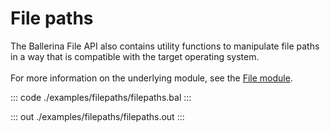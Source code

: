 # File paths

The Ballerina File API also contains utility functions to manipulate file paths in a way that is compatible with the
target operating system.<br/><br/>
For more information on the underlying module, 
see the [File module](https://docs.central.ballerina.io/ballerina/file/latest/).


::: code ./examples/filepaths/filepaths.bal :::

::: out ./examples/filepaths/filepaths.out :::